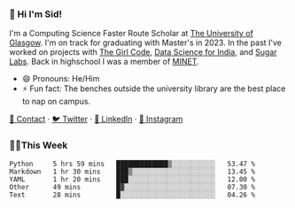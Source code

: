 ### 👋 Hi I'm Sid!
I'm a Computing Science Faster Route Scholar at [The University of Glasgow](https://gla.ac.uk). I'm on track for graduating with Master's in 2023. In the past I've worked on projects with [The Girl Code](https://thegirlcode.co/), [Data Science for India](), and [Sugar Labs](https://sugarlabs.org/). Back in highschool I was a member of [MINET](https://minet.co/). 

- 😄 Pronouns: He/Him
- ⚡ Fun fact: The benches outside the university library are the best place to nap on campus.

[📇 Contact](https://sid.gg/) · [🐦 Twitter](https://twitter.com/scholaronroad) · [👔 LinkedIn](https://linkedin.com/in/sidhant-bhavnani) · [📸 Instagram](https://www.instagram.com/bhavnani.pvt/) 

### 👨‍💻This Week
<!--START_SECTION:waka-->
```text
Python     5 hrs 59 mins   █████████████▒░░░░░░░░░░░   53.47 % 
Markdown   1 hr 30 mins    ███▒░░░░░░░░░░░░░░░░░░░░░   13.45 % 
YAML       1 hr 20 mins    ███░░░░░░░░░░░░░░░░░░░░░░   12.00 % 
Other      49 mins         █▓░░░░░░░░░░░░░░░░░░░░░░░   07.30 % 
Text       28 mins         █░░░░░░░░░░░░░░░░░░░░░░░░   04.26 % 
```
<!--END_SECTION:waka-->
